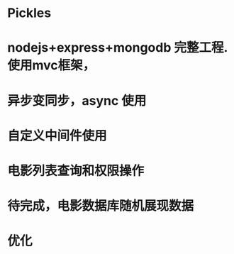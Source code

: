 # Pickles
# nodejs+express+mongodb   完整工程.使用mvc框架，
# 异步变同步，async 使用
# 自定义中间件使用
# 电影列表查询和权限操作
# 待完成，电影数据库随机展现数据
# 优化
